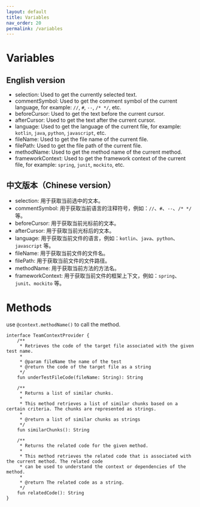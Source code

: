 ```yaml
---
layout: default
title: Variables
nav_order: 20
permalink: /variables
---
```


# Variables

## English version

- selection: Used to get the currently selected text.
- commentSymbol: Used to get the comment symbol of the current language, for example: `//`, `#`, `--`, `/* */`, etc.
- beforeCursor: Used to get the text before the current cursor.
- afterCursor: Used to get the text after the current cursor.
- language: Used to get the language of the current file, for example: `kotlin`, `java`, `python`, `javascript`, etc.
- fileName: Used to get the file name of the current file.
- filePath: Used to get the file path of the current file.
- methodName: Used to get the method name of the current method.
- frameworkContext: Used to get the framework context of the current file, for example: `spring`, `junit`, `mockito`,
  etc.

## 中文版本（Chinese version）

- selection: 用于获取当前选中的文本。
- commentSymbol: 用于获取当前语言的注释符号，例如：`//`、`#`、`--`、`/* */` 等。
- beforeCursor: 用于获取当前光标前的文本。
- afterCursor: 用于获取当前光标后的文本。
- language: 用于获取当前文件的语言，例如：`kotlin`、`java`、`python`、`javascript` 等。
- fileName: 用于获取当前文件的文件名。
- filePath: 用于获取当前文件的文件路径。
- methodName: 用于获取当前方法的方法名。
- frameworkContext: 用于获取当前文件的框架上下文，例如：`spring`、`junit`、`mockito` 等。

# Methods

use `@context.methodName()` to call the method.

```
interface TeamContextProvider {
    /**
     * Retrieves the code of the target file associated with the given test name.
     *
     * @param fileName the name of the test
     * @return the code of the target file as a string
     */
    fun underTestFileCode(fileName: String): String

    /**
     * Returns a list of similar chunks.
     *
     * This method retrieves a list of similar chunks based on a certain criteria. The chunks are represented as strings.
     *
     * @return a list of similar chunks as strings
     */
    fun similarChunks(): String

    /**
     * Returns the related code for the given method.
     *
     * This method retrieves the related code that is associated with the current method. The related code
     * can be used to understand the context or dependencies of the method.
     *
     * @return The related code as a string.
     */
    fun relatedCode(): String
}
```
